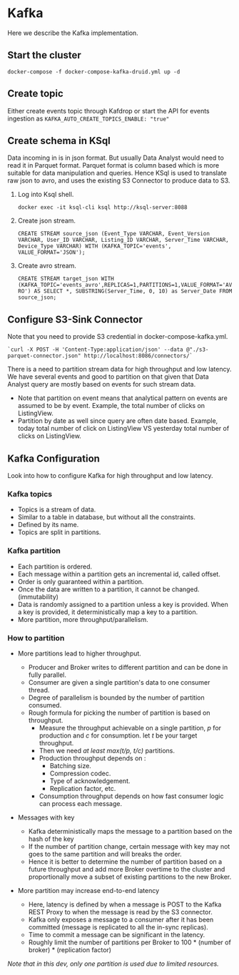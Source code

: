 # Kafka
Here we describe the Kafka implementation.

## Start the cluster

`docker-compose -f docker-compose-kafka-druid.yml up -d`

## Create topic
Either create events topic through Kafdrop or start the API for events ingestion as `KAFKA_AUTO_CREATE_TOPICS_ENABLE: "true"`

## Create schema in KSql
Data incoming in is in json format. But usually Data Analyst would need to read it in Parquet format. Parquet format is column based which is more suitable for data manipulation and queries. Hence KSql is used to translate raw json to avro, and uses the existing S3 Connector to produce data to S3.
1. Log into Ksql shell.
    
    `docker exec -it ksql-cli ksql http://ksql-server:8088`
2. Create json stream.

    `CREATE STREAM source_json (Event_Type VARCHAR, Event_Version VARCHAR, User_ID VARCHAR, Listing_ID VARCHAR, Server_Time VARCHAR, Device_Type VARCHAR) WITH (KAFKA_TOPIC='events', VALUE_FORMAT='JSON');`
3. Create avro stream.

    `CREATE STREAM target_json WITH (KAFKA_TOPIC='events_avro',REPLICAS=1,PARTITIONS=1,VALUE_FORMAT='AVRO') AS SELECT *, SUBSTRING(Server_Time, 0, 10) as Server_Date FROM source_json;`

## Configure S3-Sink Connector
Note that you need to provide S3 credential in docker-compose-kafka.yml.

    `curl -X POST -H 'Content-Type:application/json' --data @"./s3-parquet-connector.json" http://localhost:8086/connectors/`

There is a need to partition stream data for high throughput and low latency. We have several events and good to partition on that given that Data Analyst query are mostly based on events for such stream data.
 - Note that partition on event means that analytical pattern on events are assumed to be by event. Example, the total number of clicks on ListingView.
 - Partition by date as well since query are often date based. Example, today total number of click on ListingView VS yesterday total number of clicks on ListingView.
 
## Kafka Configuration
Look into how to configure Kafka for high throughput and low latency.

### Kafka topics
- Topics is a stream of data.
- Similar to a table in database, but without all the constraints.
- Defined by its name.
- Topics are split in partitions.

### Kafka partition

- Each partition is ordered.
- Each message within a partition gets an incremental id, called offset.
- Order is only guaranteed within a partition.
- Once the data are written to a partition, it cannot be changed. (immutability)
- Data is randomly assigned to a partition unless a key is provided. When a key is provided, it deterministically map a key to a partition. 
- More partition, more throughput/parallelism.

### How to partition

- More partitions lead to higher throughput.
    - Producer and Broker writes to different partition and can be done in fully parallel.
    - Consumer are given a single partition's data to one consumer thread.
    - Degree of parallelism is bounded by the number of partition consumed.
    - Rough formula for picking the number of partition is based on throughput.
        - Measure the throughput achievable on a single partition, *p* for production and *c* for consumption. let *t* be your target throughput.
        - Then we need *at least max(t/p, t/c)* partitions.
        - Production throughput depends on : 
            - Batching size.
            - Compression codec.
            - Type of acknowledgement.
            - Replication factor, etc.
        - Consumption throughput depends on how fast consumer logic can process each message.
- Messages with key
    - Kafka deterministically maps the message to a partition based on the hash of the key
    - If the number of partition change, certain message with key may not goes to the same partition and will breaks the order.
    - Hence it is better to determine the number of partition based on a future throughput and add more Broker overtime to the cluster and proportionally move a subset of existing partitions to the new Broker.
    
- More partition may increase end-to-end latency
    - Here, latency is defined by when a message is POST to the Kafka REST Proxy to when the message is read by the S3 connector.
    - Kafka only exposes a message to a consumer after it has been committed (message is replicated to all the in-sync replicas).
    - Time to commit a message can be significant in the latency.
    - Roughly limit the number of partitions per Broker to 100 * (number of broker) * (replication factor)


*Note that in this dev, only one partition is used due to limited resources.*



